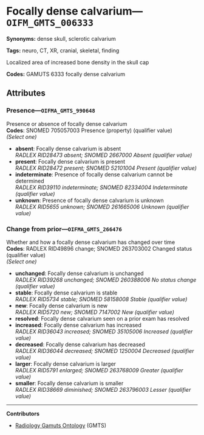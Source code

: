 # Focally dense calvarium—`OIFM_GMTS_006333`

**Synonyms:** dense skull, sclerotic calvarium

**Tags:** neuro, CT, XR, cranial, skeletal, finding

Localized area of increased bone density in the skull cap

**Codes:** GAMUTS 6333 focally dense calvarium

## Attributes

### Presence—`OIFMA_GMTS_990648`

Presence or absence of focally dense calvarium  
**Codes**: SNOMED 705057003 Presence (property) (qualifier value)  
*(Select one)*

- **absent**: Focally dense calvarium is absent  
_RADLEX RID28473 absent; SNOMED 2667000 Absent (qualifier value)_
- **present**: Focally dense calvarium is present  
_RADLEX RID28472 present; SNOMED 52101004 Present (qualifier value)_
- **indeterminate**: Presence of focally dense calvarium cannot be determined  
_RADLEX RID39110 indeterminate; SNOMED 82334004 Indeterminate (qualifier value)_
- **unknown**: Presence of focally dense calvarium is unknown  
_RADLEX RID5655 unknown; SNOMED 261665006 Unknown (qualifier value)_

### Change from prior—`OIFMA_GMTS_266476`

Whether and how a focally dense calvarium has changed over time  
**Codes**: RADLEX RID49896 change; SNOMED 263703002 Changed status (qualifier value)  
*(Select one)*

- **unchanged**: Focally dense calvarium is unchanged  
_RADLEX RID39268 unchanged; SNOMED 260388006 No status change (qualifier value)_
- **stable**: Focally dense calvarium is stable  
_RADLEX RID5734 stable; SNOMED 58158008 Stable (qualifier value)_
- **new**: Focally dense calvarium is new  
_RADLEX RID5720 new; SNOMED 7147002 New (qualifier value)_
- **resolved**: Focally dense calvarium seen on a prior exam has resolved  
- **increased**: Focally dense calvarium has increased  
_RADLEX RID36043 increased; SNOMED 35105006 Increased (qualifier value)_
- **decreased**: Focally dense calvarium has decreased  
_RADLEX RID36044 decreased; SNOMED 1250004 Decreased (qualifier value)_
- **larger**: Focally dense calvarium is larger  
_RADLEX RID5791 enlarged; SNOMED 263768009 Greater (qualifier value)_
- **smaller**: Focally dense calvarium is smaller  
_RADLEX RID38669 diminished; SNOMED 263796003 Lesser (qualifier value)_

---

**Contributors**

- [Radiology Gamuts Ontology](https://gamuts.net/) (GMTS)